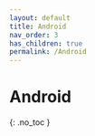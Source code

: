 ```yaml
---
layout: default
title: Android
nav_order: 3
has_children: true
permalink: /Android
---
```


# Android
{: .no_toc }

